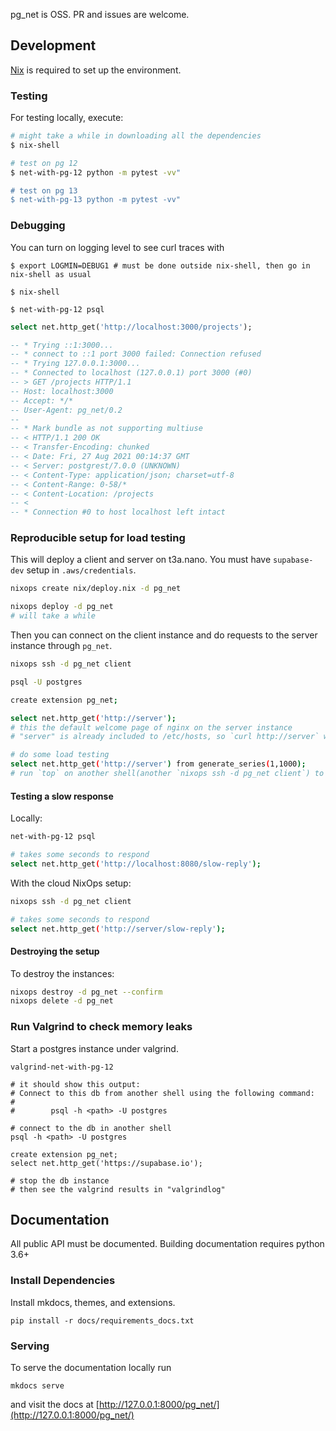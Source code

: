 pg_net is OSS. PR and issues are welcome.


## Development

[Nix](https://nixos.org/download.html) is required to set up the environment.

### Testing

For testing locally, execute:

```bash
# might take a while in downloading all the dependencies
$ nix-shell

# test on pg 12
$ net-with-pg-12 python -m pytest -vv"

# test on pg 13
$ net-with-pg-13 python -m pytest -vv"
```

### Debugging

You can turn on logging level to see curl traces with

```
$ export LOGMIN=DEBUG1 # must be done outside nix-shell, then go in nix-shell as usual

$ nix-shell

$ net-with-pg-12 psql
```

```sql
select net.http_get('http://localhost:3000/projects');

-- * Trying ::1:3000...
-- * connect to ::1 port 3000 failed: Connection refused
-- * Trying 127.0.0.1:3000...
-- * Connected to localhost (127.0.0.1) port 3000 (#0)
-- > GET /projects HTTP/1.1
-- Host: localhost:3000
-- Accept: */*
-- User-Agent: pg_net/0.2
--
-- * Mark bundle as not supporting multiuse
-- < HTTP/1.1 200 OK
-- < Transfer-Encoding: chunked
-- < Date: Fri, 27 Aug 2021 00:14:37 GMT
-- < Server: postgrest/7.0.0 (UNKNOWN)
-- < Content-Type: application/json; charset=utf-8
-- < Content-Range: 0-58/*
-- < Content-Location: /projects
-- <
-- * Connection #0 to host localhost left intact
```

### Reproducible setup for load testing

This will deploy a client and server on t3a.nano. You must have `supabase-dev` setup in `.aws/credentials`.

```bash
nixops create nix/deploy.nix -d pg_net

nixops deploy -d pg_net
# will take a while
```

Then you can connect on the client instance and do requests to the server instance through `pg_net`.

```bash
nixops ssh -d pg_net client

psql -U postgres

create extension pg_net;

select net.http_get('http://server');
# this the default welcome page of nginx on the server instance
# "server" is already included to /etc/hosts, so `curl http://server` will give the same result

# do some load testing
select net.http_get('http://server') from generate_series(1,1000);
# run `top` on another shell(another `nixops ssh -d pg_net client`) to check the worker behavior
```

#### Testing a slow response

Locally:

```bash
net-with-pg-12 psql

# takes some seconds to respond
select net.http_get('http://localhost:8080/slow-reply');
```

With the cloud NixOps setup:

```bash
nixops ssh -d pg_net client

# takes some seconds to respond
select net.http_get('http://server/slow-reply');
```

#### Destroying the setup

To destroy the instances:

```bash
nixops destroy -d pg_net --confirm
nixops delete -d pg_net
```

### Run Valgrind to check memory leaks

Start a postgres instance under valgrind.

```
valgrind-net-with-pg-12

# it should show this output:
# Connect to this db from another shell using the following command:
#
#        psql -h <path> -U postgres

# connect to the db in another shell
psql -h <path> -U postgres

create extension pg_net;
select net.http_get('https://supabase.io');

# stop the db instance
# then see the valgrind results in "valgrindlog"
```

## Documentation

All public API must be documented. Building documentation requires python 3.6+


### Install Dependencies

Install mkdocs, themes, and extensions.

```shell
pip install -r docs/requirements_docs.txt
```

### Serving

To serve the documentation locally run

```shell
mkdocs serve
```

and visit the docs at [http://127.0.0.1:8000/pg_net/](http://127.0.0.1:8000/pg_net/)

